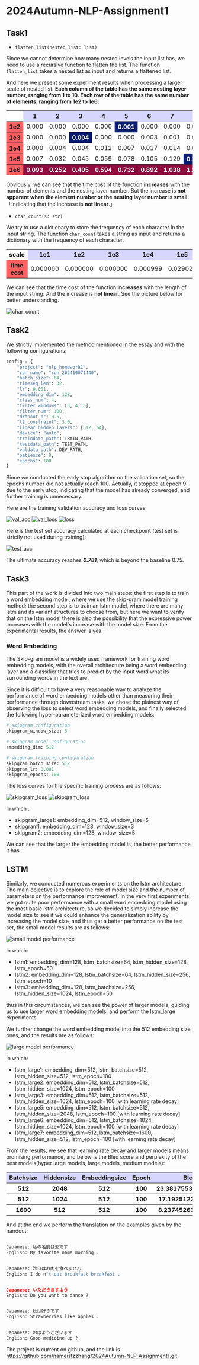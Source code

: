 # 2024Autumn-NLP-Assignment1

## Task1

- `flatten_list(nested_list: list)`

Since we cannot determine how many nested levels the input list has, we need to use a recursive function to flatten the list. The function `flatten_list` takes a nested list as input and returns a flattened list.

And here we present some experiment results when processing a larger scale of nested list. **Each column of the table has the same nesting layer number, ranging from 1 to 10. Each row of the table has the same number of elements, ranging from 1e2 to 1e6.**

<table>
  <tr>
    <th style="background-color: #FFFFFF; "></th>
    <th style="background-color: #d6d6fe; ">1</th>
    <th style="background-color: #d6d6fe; ">2</th>
    <th style="background-color: #d6d6fe; ">3</th>
    <th style="background-color: #d6d6fe; ">4</th>
    <th style="background-color: #d6d6fe; ">5</th>
    <th style="background-color: #d6d6fe; ">6</th>
    <th style="background-color: #d6d6fe; ">7</th>
    <th style="background-color: #d6d6fe; ">8</th>
    <th style="background-color: #d6d6fe; ">9</th>
    <th style="background-color: #d6d6fe; ">10</th>
  </tr>
  <tr>
    <th style="background-color: #fe6062;">1e2</td>
    <td style="background-color: #FFFFFF;">0.000</td>
    <td style="background-color: #FFFFFF;">0.000</td>
    <td style="background-color: #FFFFFF;">0.000</td>
    <td style="background-color: #FFFFFF;">0.000</td>
    <th style="background-color: #061c6d; color: #FFFFFF">0.001</td>
    <td style="background-color: #FFFFFF;">0.000</td>
    <td style="background-color: #FFFFFF;">0.000</td>
    <td style="background-color: #FFFFFF;">0.001</td>
    <td style="background-color: #FFFFFF;">0.000</td>
    <td style="background-color: #FFFFFF;">0.000</td>
  </tr>
  <tr>
    <th style="background-color: #fe6062;">1e3</td>
    <td style="background-color: #FFFFFF;">0.000</td>
    <td style="background-color: #FFFFFF;">0.000</td>
    <th style="background-color: #061c6d; color: #FFFFFF">0.004</td>
    <td style="background-color: #FFFFFF;">0.000</td>
    <td style="background-color: #FFFFFF;">0.000</td>
    <td style="background-color: #FFFFFF;">0.003</td>
    <td style="background-color: #FFFFFF;">0.001</td>
    <td style="background-color: #FFFFFF;">0.002</td>
    <td style="background-color: #FFFFFF;">0.001</td>
    <td style="background-color: #FFFFFF;">0.001</td>
  </tr>
  <tr>
    <th style="background-color: #fe6062;">1e4</td>
    <td style="background-color: #FFFFFF;">0.000</td>
    <td style="background-color: #FFFFFF;">0.004</td>
    <td style="background-color: #FFFFFF;">0.004</td>
    <td style="background-color: #FFFFFF;">0.012</td>
    <td style="background-color: #FFFFFF;">0.007</td>
    <td style="background-color: #FFFFFF;">0.017</td>
    <td style="background-color: #FFFFFF;">0.014</td>
    <td style="background-color: #FFFFFF;">0.016</td>
    <td style="background-color: #FFFFFF;">0.016</td>
    <th style="background-color: #061c6d; color: #FFFFFF">0.030</td>
  </tr>
  <tr>
    <th style="background-color: #fe6062;">1e5</td>
    <td style="background-color: #FFFFFF;">0.007</td>
    <td style="background-color: #FFFFFF;">0.032</td>
    <td style="background-color: #FFFFFF;">0.045</td>
    <td style="background-color: #FFFFFF;">0.059</td>
    <td style="background-color: #FFFFFF;">0.078</td>
    <td style="background-color: #FFFFFF;">0.105</td>
    <td style="background-color: #FFFFFF;">0.129</td>
    <th style="background-color: #061c6d; color: #FFFFFF">0.157</td>
    <td style="background-color: #FFFFFF;">0.146</td>
    <td style="background-color: #FFFFFF;">0.157</td>
  </tr>
  <tr>
    <th style="background-color: #fe6062;">1e6</td>
    <th style="background-color: #900C3F; color: #FFFFFF;">0.093</td>
    <th style="background-color: #900C3F; color: #FFFFFF;">0.252</th>
    <th style="background-color: #900C3F; color: #FFFFFF;">0.405</th>
    <th style="background-color: #900C3F; color: #FFFFFF;">0.594</th>
    <th style="background-color: #900C3F; color: #FFFFFF;">0.732</th>
    <th style="background-color: #900C3F; color: #FFFFFF;">0.892</th>
    <th style="background-color: #900C3F; color: #FFFFFF;">1.038</th>
    <th style="background-color: #900C3F; color: #FFFFFF;">1.181</th>
    <th style="background-color: #900C3F; color: #FFFFFF;">1.377</th>
    <th style="background-color: #900C3F; color: #FFFFFF;">1.689</th>
  </tr>
</table>

Obviously, we can see that the time cost of the function **increases** with the number of elements and the nesting layer number. But the increase is **not apparent when the element number or the nesting layer number is small**.「Indicating that the increase is **not linear**.」

- `char_count(s: str)`

We try to use a dictionary to store the frequency of each character in the input string. The function `char_count` takes a string as input and returns a dictionary with the frequency of each character.

<table>
  <tr>
    <th style="background-color: #FFFFFF;">scale</td>
    <th style="background-color: #d6d6fe;">1e1</td>
    <th style="background-color: #d6d6fe;">1e2</td>
    <th style="background-color: #d6d6fe;">1e3</td>
    <th style="background-color: #d6d6fe;">1e4</td>
    <th style="background-color: #d6d6fe;">1e5</td>
    <th style="background-color: #d6d6fe;">1e6</td>
    <th style="background-color: #d6d6fe;">1e7</td>
    <th style="background-color: #d6d6fe;">1e8</td>
  </tr>
  <tr>
    <th style="background-color: #fe6062;">time cost</td>
    <td style="background-color: #FFFFFF;">0.000000</td>
    <td style="background-color: #FFFFFF;">0.000000</td>
    <td style="background-color: #FFFFFF;">0.000000</td>
    <td style="background-color: #FFFFFF;">0.000999</td>
    <td style="background-color: #FFFFFF;">0.029025</td>
    <td style="background-color: #FFFFFF;">0.127361</td>
    <td style="background-color: #FFFFFF;">1.161906</td>
    <th style="background-color: #900C3F; color: #FFFFFF">12.462080</th>
  </tr>
</table>

We can see that the time cost of the function **increases** with the length of the input string. And the increase is **not linear**. See the picture below for better understanding.

![char_count](./rsc/pic/char%20count%20time%20cost.png)

## Task2

We strictly implemented the method mentioned in the essay and with the following configurations:

```python
config = {
    "project": "nlp_homework1",
    "run_name": "run_202410071440",
    "batch_size": 64,
    "timeseq_len": 32,
    "lr": 0.001,
    "embedding_dim": 128,
    "class_num": 4,
    "filter_windows": [3, 4, 5],
    "filter_num": 100,
    "dropout_p": 0.5,
    "l2_constraint": 3.0,
    "linear_hidden_layers": [512, 64],
    "device": "auto", 
    "traindata_path": TRAIN_PATH,
    "testdata_path": TEST_PATH,
    "valdata_path": DEV_PATH,
    "patience": 8,
    "epochs": 100
}
```

Since we conducted the early stop algorithm on the validation set, so the epochs number did not actually reach 100. Actually, it stopped at epoch 9 due to the early stop, indicating that the model has already converged, and further training is unnecessary.

Here are the training validation accuracy and loss curves:

![val_acc](./rsc/pic/task2_valacc1.png)
![val_loss](./rsc/pic/task2_valloss.png)
![loss](./rsc/pic/task2_loss.png)

Here is the test set accuracy calculated at each checkpoint (test set is strictly not used during training):

![test_acc](./rsc/pic/task2_testacc1.png)

The ultimate accuracy reaches ***0.781***, which is beyond the baseline 0.75.

## Task3

This part of the work is divided into two main steps: the first step is to train a word embedding model, where we use the skip-gram model training method; the second step is to train an lstm model, where there are many lstm and its variant structures to choose from, but here we want to verify that on the lstm model there is also the possibility that the expressive power increases with the model's increase with the model size. From the experimental results, the answer is yes.

### Word Embedding

The Skip-gram model is a widely used framework for training word embedding models, with the overall architecture being a word embedding layer and a classifier that tries to predict by the input word what its surrounding words in the text are.

Since it is difficult to have a very reasonable way to analyze the performance of word embedding models other than measuring their performance through downstream tasks, we chose the plainest way of observing the loss to select word embedding models, and finally selected the following hyper-parameterized word embedding models:

```python
# skipgram configuration
skipgram_window_size: 5

# skipgram model configuration
embedding_dim: 512

# skipgram training configuration
skipgram_batch_size: 512
skipgram_lr: 0.001
skipgram_epochs: 100
```

The loss curves for the specific training process are as follows:

![skipgram_loss](./rsc/pic/embedding_en_loss.png)
![skipgram_loss](./rsc/pic/embedding_jp_loss.png)

in which :

- skipgram_large1: embedding_dim=512, window_size=5
- skipgram1: embedding_dim=128, window_size=3
- skipgram2: embedding_dim=128, window_size=5

We can see that the larger the embedding model is, the better performance it has.

## LSTM

Similarly, we conducted numerous experiments on the lstm architecture. The main objective is to explore the role of model size and the number of parameters on the performance improvement. In the very first experiments, we got quite poor performance with a small word embedding model using the most basic lstm architecture, so we decided to simply increase the model size to see if we could enhance the generalization ability by increasing the model size, and thus get a better performance on the test set, the small model results are as follows:

![small model performance](./rsc/pic/small_model_loss.png)

in which: 

- lstm1: embedding_dim=128, lstm_batchsize=64, lstm_hidden_size=128, lstm_epoch=50
- lstm2: embedding_dim=128, lstm_batchsize=64, lstm_hidden_size=256, lstm_epoch=10
- lstm3: embedding_dim=128, lstm_batchsize=256, lstm_hidden_size=1024, lstm_epoch=50

thus in this circumstances, we can see the power of larger models, guiding us to use larger word embedding models, and perform the lstm_large experiments.

We further change the word embedding model into the 512 embedding size ones, and the results are as follows:

![large model performance](./rsc/pic/large_val_bleu.png)

in which:

- lstm_large1: embedding_dim=512, lstm_batchsize=512, lstm_hidden_size=512, lstm_epoch=100
- lstm_large2: embedding_dim=512, lstm_batchsize=512, lstm_hidden_size=1024, lstm_epoch=100
- lstm_large3: embedding_dim=512, lstm_batchsize=512, lstm_hidden_size=1024, lstm_epoch=100 [with learning rate decay]
- lstm_large5: embedding_dim=512, lstm_batchsize=512, lstm_hidden_size=2048, lstm_epoch=100 [with learning rate decay]
- lstm_large6: embedding_dim=512, lstm_batchsize=1024, lstm_hidden_size=1024, lstm_epoch=100 [with learning rate decay]
- lstm_large7: embedding_dim=512, lstm_batchsize=1600, lstm_hidden_size=512, lstm_epoch=100 [with learning rate decay]

From the results, we see that learning rate decay and larger models means promising performance, and below is the Bleu score and perplexity of the best models(hyper large models, large models, medium models):

<table>
  <tr>
    <th style="background-color: #D6D6FE;">Batchsize</td>
    <th style="background-color: #D6D6FE;">Hiddensize</td>
    <th style="background-color: #D6D6FE;">Embeddingsize</td>
    <th style="background-color: #D6D6FE;">Epoch</td>
    <th style="background-color: #D6D6FE;">Bleu</td>
    <th style="background-color: #D6D6FE;">Perplexity</td>
  </tr>
  <tr>
    <th style="background-color: #FFFFFF;">512</td>
    <th style="background-color: #FFFFFF;">2048</td>
    <th style="background-color: #FFFFFF;">512</td>
    <th style="background-color: #FFFFFF;">100</td>
    <th style="background-color: #FFFFFF;">23.381755372482804</td>
    <th style="background-color: #FFFFFF;">1.0006452380571378</td>
  </tr>
  <tr>
    <th style="background-color: #FFFFFF;">512</td>
    <th style="background-color: #FFFFFF;">1024</td>
    <th style="background-color: #FFFFFF;">512</td>
    <th style="background-color: #FFFFFF;">100</td>
    <th style="background-color: #FFFFFF;">17.19251225080134</td>
    <th style="background-color: #FFFFFF;">1.0006413911915433</td>
  </tr>
  <tr>
    <th style="background-color: #FFFFFF;">1600</td>
    <th style="background-color: #FFFFFF;">512</td>
    <th style="background-color: #FFFFFF;">512</td>
    <th style="background-color: #FFFFFF;">100</td>
    <th style="background-color: #FFFFFF;">8.237452636451593</td>
    <th style="background-color: #FFFFFF;">1.000157087689093</td>
  </tr>
</table>

And at the end we perform the translation on the examples given by the handout:

```python

Japanese: 私の名前は愛です
English: My favorite name morning . 


Japanese: 昨日はお肉を食べません
English: I do n't eat breakfast breakfast . 


Japanese: いただきますよう
English: Do you want to dance ? 


Japanese: 秋は好きです
English: Strawberries like apples . 


Japanese: おはようございます
English: Good medicine up ? 
```

The project is current on github, and the link is https://github.com/nameistzzhang/2024Autumn-NLP-Assignment1.git

